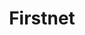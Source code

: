 ---
# This topic lives at
# https://digital.gov/topics/firstnet

# Topic Title
title: "Firstnet"

# description — keep it short and clear
# summary: ""

# Weight
weight: 1

# For more information on managing topics,
# see https://github.com/GSA/digitalgov.gov/wiki/topics
---